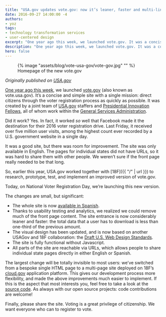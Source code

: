 ```yaml
---
title: "USA.gov updates vote.gov: now it’s leaner, faster and multi-lingual"
date: 2016-09-27 14:00:00 -4
authors:
- yoz
tags:
- technology transformation services
- user-centered design
excerpt: "One year ago this week, we launched vote.gov. It was a concise and simple site with a single mission: direct citizens through the voter registration process as quickly as possible. Today, on National Voter Registration Day, we're launching this new version."
description: "One year ago this week, we launched vote.gov. It was a concise and simple site with a single mission: direct citizens through the voter registration process as quickly as possible. Today, on National Voter Registration Day, we're launching this new version."
hero: false
---
```

<figure>
  {% image "assets/blog/vote-usa-gov/vote-gov.jpg" "" %}
  <figcaption>Homepage of the new vote.gov</figcaption>
</figure>

*Originally published on [USA.gov](https://blog.usa.gov/the-new-vote-gov-leaner%2C-faster-and-multi-lingual)*

[One year ago this
week](https://blog.usa.gov/usa-gov-launches-vote-usa-gov-to-help-citizens-register-to-vote), we launched [vote.gov](https://vote.gov/) (also known as vote.usa.gov). It’s a concise and simple site with a single mission: direct citizens through the voter registration process as quickly as possible. It was created by a joint team of [USA.gov](https://www.usa.gov/) staffers and [Presidential Innovation Fellows](https://obamawhitehouse.archives.gov/innovationfellows), all of whom work within the [General Services Administration](https://www.gsa.gov/).

Did it work? Yes. In fact, it worked *so* well that Facebook made it the destination for their 2016 voter registration drive. Last Friday, it received over five million user visits, among the highest count ever recorded by a U.S. government website in a single day.

It was a good site, but there was room for improvement. The site was only available in English. The pages for individual states did not have URLs, so it was hard to share them with other people. We weren’t sure if the front page really needed to be that long.

So, earlier this year, USA.gov worked together with [18F]({{ "/" | url }}) to research, prototype, test, and implement an improved version of vote.gov.

Today, on National Voter Registration Day, we’re launching this new version.

The changes are small, but significant:

-   The whole site is now [available in Spanish](https://vote.gov/es/).
-   Thanks to usability testing and analytics, we realized we could remove much of the front page content. The site entrance is now considerably leaner and faster: the total data that a user has to download is less than one-third of the previous amount.
-   The visual design has been updated, and is now based on another USAGov and 18F collaboration: the [Draft U.S. Web Design Standards](https://standards.usa.gov/).
-   The site is fully functional without Javascript.
-   All parts of the site are reachable via URLs, which allows people to share individual state pages directly in either English or Spanish.

The largest change will be totally invisible to most users: we’ve switched from a bespoke single HTML page to a multi-page site deployed on 18F’s [cloud.gov](https://cloud.gov/) application platform. This gives our development process more flexibility, and made the above improvements much easier to implement. If this is the aspect that most interests you, feel free to take a look at the [source code](https://github.com/18F/vote-gov/). As always with our open source projects: code contributions are welcome!

Finally, please share the site. Voting is a great privilege of citizenship. We want everyone who can to register to vote.
